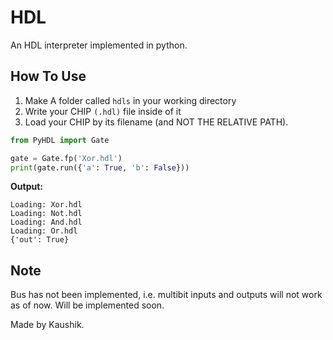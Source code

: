 # HDL
An HDL interpreter implemented in python.

## How To Use

1. Make A folder called ```hdls``` in your working directory
2. Write your CHIP ```(.hdl)``` file inside of it
3. Load your CHIP by its filename (and NOT THE RELATIVE PATH).

```python
from PyHDL import Gate

gate = Gate.fp('Xor.hdl')
print(gate.run({'a': True, 'b': False}))
```

**Output:**
```
Loading: Xor.hdl
Loading: Not.hdl
Loading: And.hdl
Loading: Or.hdl
{'out': True}
```
## Note
Bus has not been implemented, i.e. multibit inputs and outputs will not work as of now. Will be implemented soon.

Made by Kaushik.